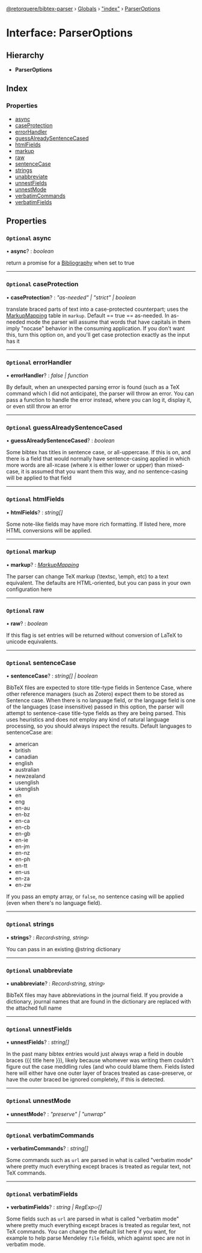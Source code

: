 [@retorquere/bibtex-parser](../README.md) › [Globals](../globals.md) › ["index"](../modules/_index_.md) › [ParserOptions](_index_.parseroptions.md)

# Interface: ParserOptions

## Hierarchy

* **ParserOptions**

## Index

### Properties

* [async](_index_.parseroptions.md#optional-async)
* [caseProtection](_index_.parseroptions.md#optional-caseprotection)
* [errorHandler](_index_.parseroptions.md#optional-errorhandler)
* [guessAlreadySentenceCased](_index_.parseroptions.md#optional-guessalreadysentencecased)
* [htmlFields](_index_.parseroptions.md#optional-htmlfields)
* [markup](_index_.parseroptions.md#optional-markup)
* [raw](_index_.parseroptions.md#optional-raw)
* [sentenceCase](_index_.parseroptions.md#optional-sentencecase)
* [strings](_index_.parseroptions.md#optional-strings)
* [unabbreviate](_index_.parseroptions.md#optional-unabbreviate)
* [unnestFields](_index_.parseroptions.md#optional-unnestfields)
* [unnestMode](_index_.parseroptions.md#optional-unnestmode)
* [verbatimCommands](_index_.parseroptions.md#optional-verbatimcommands)
* [verbatimFields](_index_.parseroptions.md#optional-verbatimfields)

## Properties

### `Optional` async

• **async**? : *boolean*

return a promise for a [Bibliography](_index_.bibliography.md) when set to true

___

### `Optional` caseProtection

• **caseProtection**? : *"as-needed" | "strict" | boolean*

translate braced parts of text into a case-protected counterpart; uses the [MarkupMapping](_index_.markupmapping.md) table in `markup`. Default == true == as-needed.
In as-needed mode the parser will assume that words that have capitals in them imply "nocase" behavior in the consuming application. If you don't want this, turn this option on, and you'll get
case protection exactly as the input has it

___

### `Optional` errorHandler

• **errorHandler**? : *false | function*

By default, when an unexpected parsing error is found (such as a TeX command which I did not anticipate), the parser will throw an error. You can pass a function to handle the error instead,
where you can log it, display it, or even still throw an error

___

### `Optional` guessAlreadySentenceCased

• **guessAlreadySentenceCased**? : *boolean*

Some bibtex has titles in sentence case, or all-uppercase. If this is on, and there is a field that would normally have sentence-casing applied in which more words are all-`X`case
(where `X` is either lower or upper) than mixed-case, it is assumed that you want them this way, and no sentence-casing will be applied to that field

___

### `Optional` htmlFields

• **htmlFields**? : *string[]*

Some note-like fields may have more rich formatting. If listed here, more HTML conversions will be applied.

___

### `Optional` markup

• **markup**? : *[MarkupMapping](_index_.markupmapping.md)*

The parser can change TeX markup (\textsc, \emph, etc) to a text equivalent. The defaults are HTML-oriented, but you can pass in your own configuration here

___

### `Optional` raw

• **raw**? : *boolean*

If this flag is set entries will be returned without conversion of LaTeX to unicode equivalents.

___

### `Optional` sentenceCase

• **sentenceCase**? : *string[] | boolean*

BibTeX files are expected to store title-type fields in Sentence Case, where other reference managers (such as Zotero) expect them to be stored as Sentence case. When there is no language field, or the language field
is one of the languages (case insensitive) passed in this option, the parser will attempt to sentence-case title-type fields as they are being parsed. This uses heuristics and does not employ any kind of natural
language processing, so you should always inspect the results. Default languages to sentenceCase are:

- american
- british
- canadian
- english
- australian
- newzealand
- usenglish
- ukenglish
- en
- eng
- en-au
- en-bz
- en-ca
- en-cb
- en-gb
- en-ie
- en-jm
- en-nz
- en-ph
- en-tt
- en-us
- en-za
- en-zw

If you pass an empty array, or `false`, no sentence casing will be applied (even when there's no language field).

___

### `Optional` strings

• **strings**? : *Record‹string, string›*

You can pass in an existing @string dictionary

___

### `Optional` unabbreviate

• **unabbreviate**? : *Record‹string, string›*

BibTeX files may have abbreviations in the journal field. If you provide a dictionary, journal names that are found in the dictionary are replaced with the attached full name

___

### `Optional` unnestFields

• **unnestFields**? : *string[]*

In the past many bibtex entries would just always wrap a field in double braces ({{ title here }}), likely because whomever was writing them couldn't figure out the case meddling rules (and who could
blame them. Fields listed here will either have one outer layer of braces treated as case-preserve, or have the outer braced be ignored completely, if this is detected.

___

### `Optional` unnestMode

• **unnestMode**? : *"preserve" | "unwrap"*

___

### `Optional` verbatimCommands

• **verbatimCommands**? : *string[]*

Some commands such as `url` are parsed in what is called "verbatim mode" where pretty much everything except braces is treated as regular text, not TeX commands.

___

### `Optional` verbatimFields

• **verbatimFields**? : *string | RegExp‹›[]*

Some fields such as `url` are parsed in what is called "verbatim mode" where pretty much everything except braces is treated as regular text, not TeX commands. You can change the default list here if you want,
for example to help parse Mendeley `file` fields, which against spec are not in verbatim mode.
